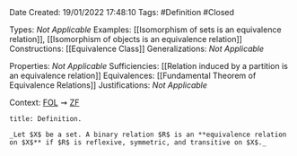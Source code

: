 <br />
<br />

Date Created: 19/01/2022 17:48:10
Tags: #Definition #Closed  

Types: _Not Applicable_
Examples: [[Isomorphism of sets is an equivalence relation]], [[Isomorphism of objects is an equivalence relation]]
Constructions: [[Equivalence Class]]
Generalizations: _Not Applicable_

Properties: _Not Applicable_
Sufficiencies: [[Relation induced by a partition is an equivalence relation]]
Equivalences: [[Fundamental Theorem of Equivalence Relations]]
Justifications: _Not Applicable_

Context: [$\textrm{FOL}$](obsidian://open?file=First%20Order%20Logic)$\,\,\rightsquigarrow\,\,$[$\textrm{ZF}$](obsidian://open?file=Zermelo-Fraenkel%20Set%20Theory)

``` ad-Definition
title: Definition.

_Let $X$ be a set. A binary relation $R$ is an **equivalence relation on $X$** if $R$ is reflexive, symmetric, and transitive on $X$._

```
